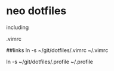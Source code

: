 # neo dotfiles
including

.vimrc

##links
ln -s ~/git/dotfiles/.vimrc ~/.vimrc

ln -s ~/git/dotfiles/.profile ~/.profile
